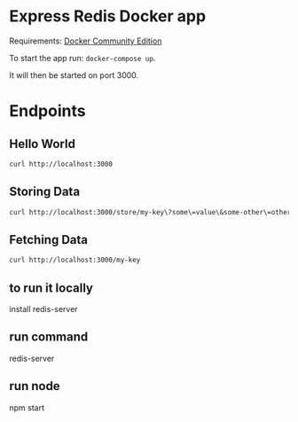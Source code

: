 # Express Redis Docker app

Requirements: [Docker Community Edition](https://www.docker.com/community-edition)

To start the app run: `docker-compose up`.

It will then be started on port 3000.

# Endpoints

## Hello World

```sh
curl http://localhost:3000
```

## Storing Data
```sh
curl http://localhost:3000/store/my-key\?some\=value\&some-other\=other-value
```

## Fetching Data

```sh
curl http://localhost:3000/my-key
```

## to run it locally

install redis-server

## run command

redis-server

## run node

npm start